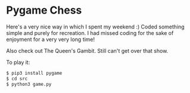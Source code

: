 # Pygame Chess

Here's a very nice way in which I spent my weekend :)
Coded something simple and purely for recreation. I had missed coding for the sake of enjoyment for a very very long time!

Also check out The Queen's Gambit. Still can't get over that show.

To play it:

```bash
$ pip3 install pygame
$ cd src
$ python3 game.py
```